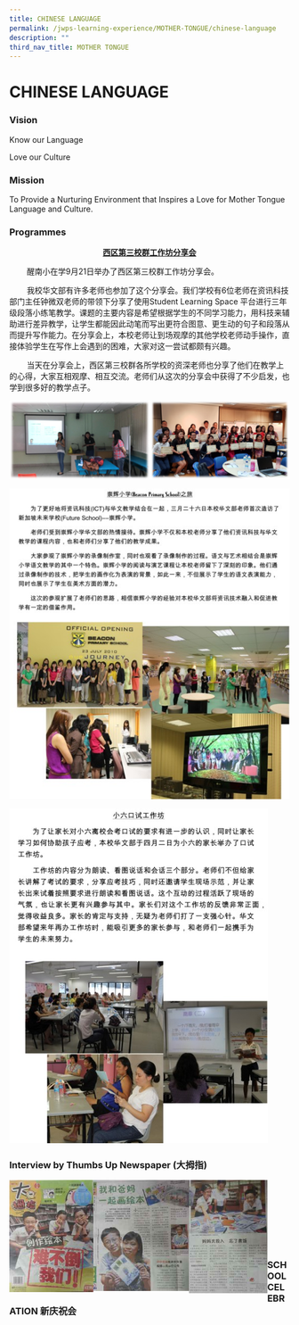 ```yaml
---
title: CHINESE LANGUAGE
permalink: /jwps-learning-experience/MOTHER-TONGUE/chinese-language
description: ""
third_nav_title: MOTHER TONGUE
---
```

# CHINESE LANGUAGE
### Vision

Know our Language

Love our Culture

### Mission

To Provide a Nurturing Environment that Inspires a Love for Mother Tongue Language and Culture.

### Programmes


<p style="text-align: center;"> <b><u> 西区第三校群工作坊分享会 </u></b></p>


        醒南小在学9月21日举办了西区第三校群工作坊分享会。  
  
        我校华文部有许多老师也参加了这个分享会。我们学校有6位老师在资讯科技部门主任钟微双老师的带领下分享了使用Student Learning Space 平台进行三年级段落小练笔教学。课题的主要内容是希望根据学生的不同学习能力，用科技来辅助进行差异教学，让学生都能因此动笔而写出更符合图意、更生动的句子和段落从而提升写作能力。在分享会上，本校老师让到场观摩的其他学校老师动手操作，直接体验学生在写作上会遇到的困难，大家对这一尝试都颇有兴趣。      
  
        当天在分享会上，西区第三校群各所学校的资深老师也分享了他们在教学上的心得，大家互相观摩、相互交流。老师们从这次的分享会中获得了不少启发，也学到很多好的教学点子。
				
![](/images/JWPS%20LEARNING%20EXPERIENCE/Mother%20Tongue/Chinese%20Language/Sharing2018.png)

![](/images/JWPS%20LEARNING%20EXPERIENCE/Mother%20Tongue/Chinese%20Language/CL%20Dept_Beacon%20Pri%20Trip_26%20March%202013.jpg)

![](/images/JWPS%20LEARNING%20EXPERIENCE/Mother%20Tongue/Chinese%20Language/CL%20Dept_P6%20Parents%20Workshop_2%20April%2013.jpg)

### Interview by Thumbs Up Newspaper (大拇指)

<img src="/images/JWPS%20LEARNING%20EXPERIENCE/Mother%20Tongue/Chinese%20Language/tn_Chinese%20Thumb1_jpg_2.jpg"
     style="width:30%; float: left">
		 
<img src="/images/JWPS%20LEARNING%20EXPERIENCE/Mother%20Tongue/Chinese%20Language/tn_Chinese%20Thumb2_jpg_2.jpg"
     style="width:34%; float: left">		 

<img src="/images/JWPS%20LEARNING%20EXPERIENCE/Mother%20Tongue/Chinese%20Language/tn_Chinese%20Thumb3_jpg_2.jpg"
     style="width:28%; float: left">
		 
<br><br><br>
<br><br><br><br>

### SCHOOL CELEBRATION 新庆祝会